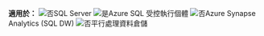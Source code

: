<Token>**適用於：** ![否](media/no-icon.png)SQL Server ![是](media/yes-icon.png)Azure SQL 受控執行個體 ![否](media/no-icon.png)Azure Synapse Analytics (SQL DW) ![否](media/no-icon.png)平行處理資料倉儲</Token>

